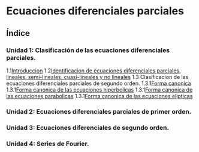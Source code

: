 # Ecuaciones diferenciales parciales
## Índice 
### Unidad 1: Clasificación de las ecuaciones diferenciales parciales.
1.1[Introduccion](Unidad1/1.1_Material_Introduccion/Teoria.md)
1.2[Identificacion de ecuaciones diferenciales parciales, lineales, semi-lineales, cuasi-lineales y no lineales](Unidad1/1.2_Material_Identificacion_ecuaciones_diferenciales_parciales/Teoria.md)
1.3 Clasificacion de las ecuaciones diferenciales parciales de segundo orden.
  1.3.1[Forma canonica](Unidad1/1.3_Clasificacion_de_ecuaciones_diferenciales_parciales_de_segundo_orden/1.3.1_FormaCanonica)
  1.3.1[Forma canonica de las ecuaciones hiperbolicas](Unidad1/1.3_Clasificacion_de_ecuaciones_diferenciales_parciales_de_segundo_orden/1.3.2_FormaCanonicaDeLasEcuacionesHiperbolicas)
  1.3.1[Forma canonica de las ecuaciones parabolicas](Unidad1/1.3_Clasificacion_de_ecuaciones_diferenciales_parciales_de_segundo_orden/1.3.2_FormaCanonicaDeLasEcuacionesParabolicas)
  1.3.1[Forma canonica de las ecuaciones elipticas](Unidad1/1.3_Clasificacion_de_ecuaciones_diferenciales_parciales_de_segundo_orden/1.3.3_FormaCanonicaDeLasEcuacionesElipticas)
### Unidad 2: Ecuaciones diferenciales parciales de primer orden.

### Unidad 3: Ecuaciones diferenciales de segundo orden.

### Unidad 4: Series de Fourier.
